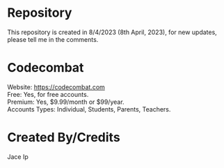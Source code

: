 # Repository
This repository is created in 8/4/2023 (8th April, 2023), for new updates, please tell me in the comments.

# **Codecombat**
Website: https://codecombat.com <br />
Free: Yes, for free accounts. <br />
Premium: Yes, $9.99/month or $99/year. <br />
Accounts Types: Individual, Students, Parents, Teachers. <br />

# **Created By/Credits**
Jace Ip
